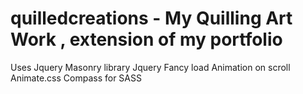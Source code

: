 # quilledcreations - My Quilling Art Work , extension of my portfolio

Uses Jquery Masonry library
Jquery Fancy load
Animation on scroll
Animate.css
Compass for SASS
